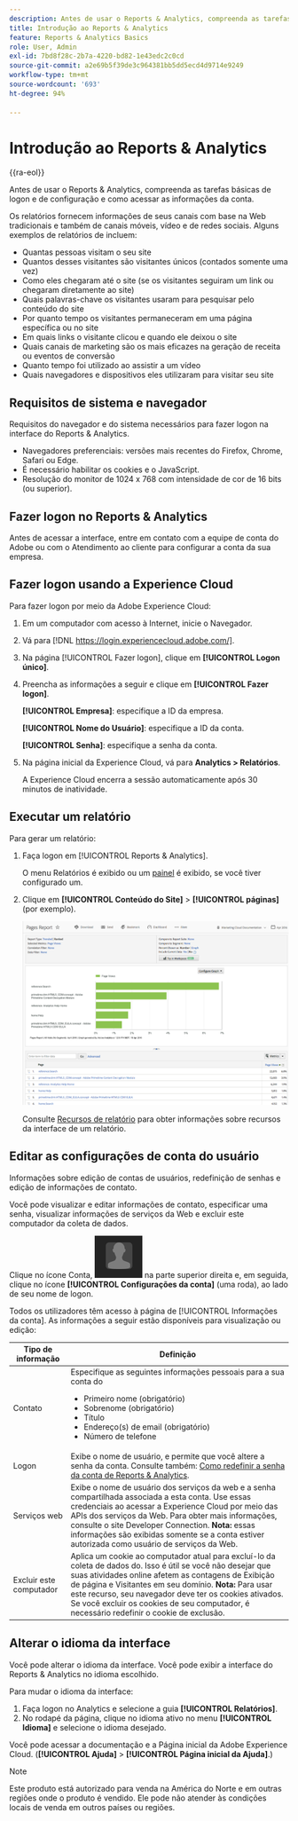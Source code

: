 ```yaml
---
description: Antes de usar o Reports & Analytics, compreenda as tarefas básicas de logon e de configuração e como acessar as informações da conta.
title: Introdução ao Reports & Analytics
feature: Reports & Analytics Basics
role: User, Admin
exl-id: 7bd8f28c-2b7a-4220-bd82-1e43edc2c0cd
source-git-commit: a2e69b5f39de3c964381bb5dd5ecd4d9714e9249
workflow-type: tm+mt
source-wordcount: '693'
ht-degree: 94%

---
```


# Introdução ao Reports &amp; Analytics

{{ra-eol}}

Antes de usar o Reports &amp; Analytics, compreenda as tarefas básicas de logon e de configuração e como acessar as informações da conta.

Os relatórios fornecem informações de seus canais com base na Web tradicionais e também de canais móveis, vídeo e de redes sociais. Alguns exemplos de relatórios de incluem:

* Quantas pessoas visitam o seu site
* Quantos desses visitantes são visitantes únicos (contados somente uma vez)
* Como eles chegaram até o site (se os visitantes seguiram um link ou chegaram diretamente ao site)
* Quais palavras-chave os visitantes usaram para pesquisar pelo conteúdo do site
* Por quanto tempo os visitantes permaneceram em uma página específica ou no site
* Em quais links o visitante clicou e quando ele deixou o site
* Quais canais de marketing são os mais eficazes na geração de receita ou eventos de conversão
* Quanto tempo foi utilizado ao assistir a um vídeo
* Quais navegadores e dispositivos eles utilizaram para visitar seu site

## Requisitos de sistema e navegador

Requisitos do navegador e do sistema necessários para fazer logon na interface do Reports &amp; Analytics.

* Navegadores preferenciais: versões mais recentes do Firefox, Chrome, Safari ou Edge.
* É necessário habilitar os cookies e o JavaScript.
* Resolução do monitor de 1024 x 768 com intensidade de cor de 16 bits (ou superior).

## Fazer logon no Reports &amp; Analytics

Antes de acessar a interface, entre em contato com a equipe de conta do Adobe ou com o Atendimento ao cliente para configurar a conta da sua empresa.

## Fazer logon usando a Experience Cloud

Para fazer logon por meio da Adobe Experience Cloud:

1. Em um computador com acesso à Internet, inicie o Navegador.
1. Vá para [!DNL https://login.experiencecloud.adobe.com/].
1. Na página [!UICONTROL Fazer logon], clique em **[!UICONTROL Logon único]**.
1. Preencha as informações a seguir e clique em **[!UICONTROL Fazer logon]**.

   **[!UICONTROL Empresa]**: especifique a ID da empresa.

   **[!UICONTROL Nome do Usuário]**: especifique a ID da conta.

   **[!UICONTROL Senha]**: especifique a senha da conta.
1. Na página inicial da Experience Cloud, vá para **Analytics > Relatórios**.

   A Experience Cloud encerra a sessão automaticamente após 30 minutos de inatividade.

## Executar um relatório

Para gerar um relatório:

1. Faça logon em [!UICONTROL Reports &amp; Analytics].

   O menu Relatórios é exibido ou um [painel](/help/analyze/reports-analytics/dashboard.md) é exibido, se você tiver configurado um.

1. Clique em **[!UICONTROL Conteúdo do Site]** > **[!UICONTROL páginas]** (por exemplo).

   ![](assets/pages_report.png)

   Consulte [Recursos de relatório](/help/analyze/reports-analytics/overview/report-overview.md) para obter informações sobre recursos da interface de um relatório.

## Editar as configurações de conta do usuário

Informações sobre edição de contas de usuários, redefinição de senhas e edição de informações de contato.

Você pode visualizar e editar informações de contato, especificar uma senha, visualizar informações de serviços da Web e excluir este computador da coleta de dados.

Clique no ícone Conta, ![](assets/account.png) na parte superior direita e, em seguida, clique no ícone **[!UICONTROL Configurações da conta]** (uma roda), ao lado de seu nome de logon.

Todos os utilizadores têm acesso à página de [!UICONTROL Informações da conta]. As informações a seguir estão disponíveis para visualização ou edição:

| Tipo de informação | Definição |
| --- | --- |
| Contato | Especifique as seguintes informações pessoais para a sua conta do<ul><li>Primeiro nome (obrigatório)</li><li>Sobrenome (obrigatório)</li><li>Título</li><li>Endereço(s) de email (obrigatório)</li><li>Número de telefone</li></ul> |
| Logon | Exibe o nome de usuário, e permite que você altere a senha da conta. Consulte também: [Como redefinir a senha da conta de Reports &amp; Analytics](https://experienceleague.adobe.com/docs/analytics/technotes/troubleshoot-login.html). |
| Serviços web | Exibe o nome de usuário dos serviços da web e a senha compartilhada associada a esta conta. Use essas credenciais ao acessar a Experience Cloud por meio das APIs dos serviços da Web. Para obter mais informações, consulte o site Developer Connection. **Nota:** essas informações são exibidas somente se a conta estiver autorizada como usuário de serviços da Web. |
| Excluir este computador | Aplica um cookie ao computador atual para excluí-lo da coleta de dados do. Isso é útil se você não desejar que suas atividades online afetem as contagens de Exibição de página e Visitantes em seu domínio. **Nota:** Para usar este recurso, seu navegador deve ter os cookies ativados. Se você excluir os cookies de seu computador, é necessário redefinir o cookie de exclusão. |

## Alterar o idioma da interface

Você pode alterar o idioma da interface. Você pode exibir a interface do Reports &amp; Analytics no idioma escolhido.

Para mudar o idioma da interface:

1. Faça logon no Analytics e selecione a guia **[!UICONTROL Relatórios]**.
1. No rodapé da página, clique no idioma ativo no menu **[!UICONTROL Idioma]** e selecione o idioma desejado.

Você pode acessar a documentação e a Página inicial da Adobe Experience Cloud. (**[!UICONTROL Ajuda]** > **[!UICONTROL Página inicial da Ajuda]**.)

>[!NOTE]
>Este produto está autorizado para venda na América do Norte e em outras regiões onde o produto é vendido. Ele pode não atender às condições locais de venda em outros países ou regiões.
